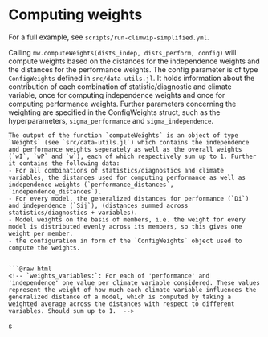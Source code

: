 # Computing weights
For a full example, see `scripts/run-climwip-simplified.yml`.

Calling `mw.computeWeights(dists_indep, dists_perform, config)` will compute weights based on the distances for the independence weights and the distances for the performance weights.
The config parameter is of type `ConfigWeights` defined in `src/data-utils.jl`. It holds information about the contribution of each combination of statistic/diagnostic and climate variable, once for computing independence weights and once for computing performance weights. Further parameters concerning the weighting are specified in the ConfigWeights struct, such as the hyperparameters,  `sigma_performance` and `sigma_independence`. 


```
The output of the function `computeWeights` is an object of type `Weights` (see `src/data-utils.jl`) which contains the independence and performance weights seperately as well as the overall weights (`wI`, `wP` and `w`), each of which respectively sum up to 1. Further it contains the following data:
- For all combinations of statistics/diagnostics and climate variables, the distances used for computing performance as well as independence weights (`performance_distances`, `independence_distances`). 
- For every model, the generalized distances for performance (`Di`) and independence (`Sij`), (distances summed across statistics/diagnostics + variables).
- Model weights on the basis of members, i.e. the weight for every model is distributed evenly across its members, so this gives one weight per member.
- the configuration in form of the `ConfigWeights` object used to compute the weights.


```@raw html
<!-- `weights_variables:`: For each of 'performance' and 'independence' one value per climate variable considered. These values represent the weight of how much each climate variable influences the generalized distance of a model, which is computed by taking a weighted average across the distances with respect to different variables. Should sum up to 1.  -->
```



<!-- ````julia
import ModelWeights as mw
weights = mw.computeWeights(model_data_historical, obs_data, config_weights);
````

The `Weights` object has several fields that each store a
DimensionalData.DimArray. Some of them refer to normalized weights, others refer 
to the distances on the basis of which the weights were computed.

- `performance_distances` and `independence_distances` contain the distances
between models and data (performance) or between models and models (independence) 
for every combination of variable and diagnostic/statistic.
- `Di` and `Sij` are the generalized distances, i.e. weighted average of all
distances across variables and diagnostic. So, $D_i$ is a vector with size 
1xn where n is the number of models (not on level of members!) and $S_{ij}$ is 
a matrix of size n x n. 

- `wP` and `wI` respectively store the normalized performance/independence weights, 
both have size 1xn (n: number of models).
- `w` is the overall weight vector of length n. -->

s